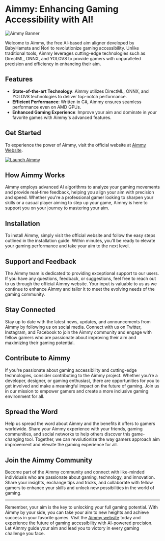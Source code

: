 # Aimmy: Enhancing Gaming Accessibility with AI!

![Aimmy Banner](https://imageurl.com)

Welcome to Aimmy, the free AI-based aim aligner developed by BabyHamsta and Nori to revolutionize gaming accessibility. Unlike traditional tools, Aimmy leverages cutting-edge technologies such as DirectML, ONNX, and YOLOV8 to provide gamers with unparalleled precision and efficiency in enhancing their aim.

## Features
- **State-of-the-art Technology**: Aimmy utilizes DirectML, ONNX, and YOLOV8 technologies to deliver top-notch performance.
- **Efficient Performance**: Written in C#, Aimmy ensures seamless performance even on AMD GPUs.
- **Enhanced Gaming Experience**: Improve your aim and dominate in your favorite games with Aimmy's advanced features.

## Get Started
To experience the power of Aimmy, visit the official website at [Aimmy Website](https://aimmy.app).

[![Launch Aimmy](https://img.shields.io/badge/Launch-Aimmy-blue)](https://aimmy.app)

## How Aimmy Works
Aimmy employs advanced AI algorithms to analyze your gaming movements and provide real-time feedback, helping you align your aim with precision and speed. Whether you're a professional gamer looking to sharpen your skills or a casual player aiming to step up your game, Aimmy is here to support you on your journey to mastering your aim.

## Installation
To install Aimmy, simply visit the official website and follow the easy steps outlined in the installation guide. Within minutes, you'll be ready to elevate your gaming performance and take your aim to the next level.

## Support and Feedback
The Aimmy team is dedicated to providing exceptional support to our users. If you have any questions, feedback, or suggestions, feel free to reach out to us through the official Aimmy website. Your input is valuable to us as we continue to enhance Aimmy and tailor it to meet the evolving needs of the gaming community.

## Stay Connected
Stay up to date with the latest news, updates, and announcements from Aimmy by following us on social media. Connect with us on Twitter, Instagram, and Facebook to join the Aimmy community and engage with fellow gamers who are passionate about improving their aim and maximizing their gaming potential.

## Contribute to Aimmy
If you're passionate about gaming accessibility and cutting-edge technologies, consider contributing to the Aimmy project. Whether you're a developer, designer, or gaming enthusiast, there are opportunities for you to get involved and make a meaningful impact on the future of gaming. Join us in our mission to empower gamers and create a more inclusive gaming environment for all.

## Spread the Word
Help us spread the word about Aimmy and the benefits it offers to gamers worldwide. Share your Aimmy experience with your friends, gaming communities, and social networks to help others discover this game-changing tool. Together, we can revolutionize the way gamers approach aim improvement and elevate the gaming experience for all.

## Join the Aimmy Community
Become part of the Aimmy community and connect with like-minded individuals who are passionate about gaming, technology, and innovation. Share your insights, exchange tips and tricks, and collaborate with fellow gamers to enhance your skills and unlock new possibilities in the world of gaming.

---

Remember, your aim is the key to unlocking your full gaming potential. With Aimmy by your side, you can take your aim to new heights and achieve success in your favorite games. Visit the [Aimmy website](https://aimmy.app) today and experience the future of gaming accessibility with AI-powered precision. Let Aimmy guide your aim and lead you to victory in every gaming challenge you face.